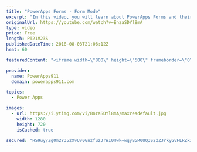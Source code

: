 ```yaml
---
title: "PowerApps Forms - Form Mode"
excerpt: "In this video, you will learn about PowerApps Forms and their Form Modes. This is the second in a series of videos on forms to explore all of the nooks and crannies involved with this key PowerApps control.  Part 1 - PowerApps forms https://www.youtube.com/watch?v=yT4gGVunU0o  Getting started with PowerApps"
originalUrl: https://youtube.com/watch?v=BnzaSDYl8mA
type: video
price: Free
length: PT21M23S
publishedDateTime: 2018-08-03T21:06:12Z
heat: 60

featuredContent: "<iframe width=\"800\" height=\"500\" frameborder=\"0\" src=\"https://www.youtube.com/embed/BnzaSDYl8mA\" allow=\"accelerometer; autoplay; encrypted-media; gyroscope; picture-in-picture\" allowfullscreen></iframe>"

provider:
  name: PowerApps911
  domain: powerapps911.com

topics:
  - Power Apps

images:
  - url: https://i.ytimg.com/vi/BnzaSDYl8mA/maxresdefault.jpg
    width: 1280
    height: 720
    isCached: true

secured: "HS9uy/Zg0m2Y35zXvUv0GnzfuzJrWI0Twk+wgyB5R0UQ3S2zZJrkyGvFLRZk3G3pVeOjbVua7iLMIwcw7c7ZAc14jlvjuxFd57Ep923/kNDpLgTBFOR9XTglLW9jeHzl1LsvJLR5g4HVnGnl2Ye5xWvkR2vhtgJZuLVqcQteZHqyx1hmGe5zcYKt3q3ehTcw7ieKiPyeM5C/qjNwyiliB2FneK1n2YZeAr/1iRgUvwfWATZLpsXEhNHiZZQZwHY93BafbxZ/XhPTCbtwGCZj3IlMEhWJOqgn1CeeE7xoEJt7MmaWPVw7i332Zx8KweWd7gE6oDjlguEzKkIcnelxqzt6WcxBZeMnstE45bv3Xqv5TqOS04b7sSfFD9fHp4Dce1aw3N6N0fIBBGKrYj0iphWdQEHSkLqCwxkG7V1tMnkgG0s/YDhINiLm/+wOHnsu;6OnOsIOQ6hcOWhQWKZ8ecA=="
---
```


